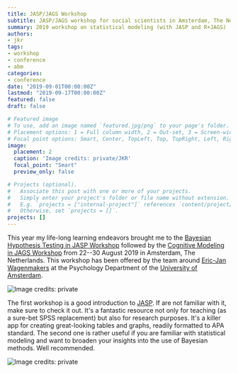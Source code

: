 ```yaml
---
title: JASP/JAGS Workshop
subtitle: JASP/JAGS workshop for social scientists in Amsterdam, The Netherlands (22--30 Aug 2019)
summary: 2019 workshop on statistical modeling (with JASP and R+JAGS)
authors:
- jkr
tags:
- workshop
- conference
- abm
categories:
- conference
date: "2019-09-01T00:00:00Z"
lastmod: "2019-09-17T00:00:00Z"
featured: false
draft: false

# Featured image
# To use, add an image named `featured.jpg/png` to your page's folder.
# Placement options: 1 = Full column width, 2 = Out-set, 3 = Screen-width
# Focal point options: Smart, Center, TopLeft, Top, TopRight, Left, Right, BottomLeft, Bottom, BottomRight
image:
  placement: 2
  caption: 'Image credits: private/JKR'
  focal_point: "Smart"
  preview_only: false

# Projects (optional).
#   Associate this post with one or more of your projects.
#   Simply enter your project's folder or file name without extension.
#   E.g. `projects = ["internal-project"]` references `content/project/deep-learning/index.md`.
#   Otherwise, set `projects = []`.
projects: []
---
```

This year my life-long learning endeavors brought me to the [Bayesian Hypothesis Testing in JASP Workshop](https://jasp-stats.org/workshop/) followed by the [Cognitive Modeling in JAGS Workshop](https://jasp-stats.org/jags-workshop/) from 22--30 August 2019 in Amsterdam, The Netherlands. This workshop has been offered by the team around [Eric-Jan Wagenmakers](http://www.ejwagenmakers.com/) at the Psychology Department of the [University of Amsterdam](https://www.google.com/maps/place/University+of+Amsterdam+%E2%80%93+Department+of+Psychology/@52.3637254,4.9105367,17z/data=!3m1!4b1!4m5!3m4!1s0x47c609975f6d9e49:0xedd3bbc02e7b98ed!8m2!3d52.3637254!4d4.9127254).

![Image credits: private](/img/Amsterdam_1.jpg)


The first workshop is a good introduction to [JASP](https://jasp-stats.org/). If are not familiar with it, make sure to check it out. It's a fantastic resource not only for teaching (as a sure-bet SPSS replacement) but also for research purposes. It's a killer app for creating great-looking tables and graphs, readily formatted to APA standard. The second one is rather useful if you are familiar with statistical modeling and want to broaden your insights into the use of Bayesian methods. Well recommended.

![Image credits: private](/img/Amsterdam_2.jpg)
